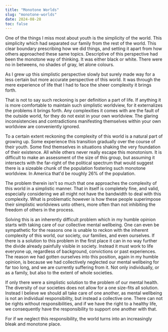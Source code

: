 ```yaml
---
title: "Monotone Worlds"
slug: "monotone-worlds"
date: 2024-08-28
toc: false
---
```


One of the things I miss most about youth is the simplicity of the world. This simplicity which had separated our family from the rest of the world. This clear boundary prescribing how we did things, and setting it apart from how others approached these same topics. Descriptive of this perspective had been the monotone way of thinking. It was either black or white. There were no in betweens, no shades of gray, let alone colours.

As I grew up this simplistic perspective slowly but surely made way for a less certain but more accurate perspective of this world. It was through the mere experience of life that I had to face the sheer complexity it brings forth.

That is not to say such reckoning is per definition a part of life. If anything it is more comfortable to maintain such simplistic worldview, for it externalizes the problems it brings forth. Any complexities it comes with are the fault of the outside world, for they do not exist in your own worldview. The glaring inconsistencies and contradictions manifesting themselves within your own worldview are conveniently ignored.

To a certain extent reckoning the complexity of this world is a natural part of growing up. Some experience this transition gradually over the course of their youth. Some find themselves in situations shaking the very foundation of their existence. All while others never really escape this monotonism. It is difficult to make an assessment of the size of this group, but assuming it intersects with the far-right of the political spectrum that would suggest there is a sizeable chunk of the population fostering such monotone worldview. In America that'd be roughly 26% of the population.

The problem therein isn't so much that one approaches the complexity of this world in a simplistic manner. That in itself is completely fine, and valid, especially considering we all might not have the bandwidth to deal with this complexity. What is problematic however is how these people superimpose their simplistic worldviews unto others, more often than not inhibiting the freedom of others in the process.

Solving this is an inherently difficult problem which in my humble opinion starts with taking care of our collective mental wellbeing. One can even be sympathetic for the reasons one is unable to reckon with the inherent complexity of this world, our society, our families, and even ourselves. If there is a solution to this problem in the first place it can in no way further the divide already painfully visible in society. Instead it must work to life everyone up, regardless of background, convictions or past experiences. The reason we had gotten ourselves into this position, again in my humble opinion, is because we had collectively neglected our mental wellbeing for far too long, and we are currently suffering from it. Not only individually, or as a family, but also to the extent of whole societies.

If only there were a simplistic solution to the problem of our mental health. The diversity of our societies does not allow for a one size-fits all solution. Instead I believe we should all take care of one another, as mental wellbeing is not an individual responsibility, but instead a collective one. There can not be rights without responsibilities, and if we have the right to a healthy life, we consequently have the responsibility to support one another with that.

For if we neglect this responsibility, the world turns into an increasingly bleak and monotone place.